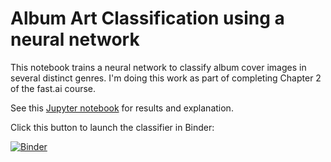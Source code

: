 # Album Art Classification using a neural network

This notebook trains a neural network to classify album cover images in several distinct genres. I'm doing this work as part of completing Chapter 2 of the fast.ai course.

See this [Jupyter notebook](cover_art_classifier.ipynb) for results and explanation.

Click this button to launch the classifier in Binder:

[![Binder](https://mybinder.org/badge_logo.svg)](https://mybinder.org/v2/gh/ulfmagnetics/cover-art-classifier/HEAD?urlpath=%2Fvoila%2Frender%2Fapp.ipynb)
